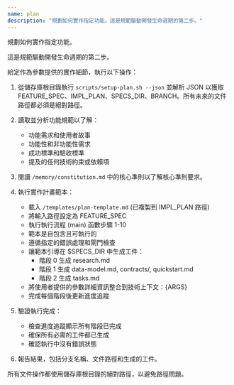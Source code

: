 ```yaml
---
name: plan
description: "規劃如何實作指定功能。這是規範驅動開發生命週期的第二步。"
---
```


規劃如何實作指定功能。

這是規範驅動開發生命週期的第二步。

給定作為參數提供的實作細節，執行以下操作：

1. 從儲存庫根目錄執行 `scripts/setup-plan.sh --json` 並解析 JSON 以獲取 FEATURE_SPEC、IMPL_PLAN、SPECS_DIR、BRANCH。所有未來的文件路徑都必須是絕對路徑。
2. 讀取並分析功能規範以了解：
   - 功能需求和使用者故事
   - 功能性和非功能性需求
   - 成功標準和驗收標準
   - 提及的任何技術約束或依賴項

3. 閱讀 `/memory/constitution.md` 中的核心準則以了解核心準則要求。

4. 執行實作計畫範本：
   - 載入 `/templates/plan-template.md` (已複製到 IMPL_PLAN 路徑)
   - 將輸入路徑設定為 FEATURE_SPEC
   - 執行執行流程 (main) 函數步驟 1-10
   - 範本是自包含且可執行的
   - 遵循指定的錯誤處理和閘門檢查
   - 讓範本引導在 $SPECS_DIR 中生成工件：
     - 階段 0 生成 research.md
     - 階段 1 生成 data-model.md, contracts/, quickstart.md
     - 階段 2 生成 tasks.md
   - 將使用者提供的參數詳細資訊整合到技術上下文：{ARGS}
   - 完成每個階段後更新進度追蹤

5. 驗證執行完成：
   - 檢查進度追蹤顯示所有階段已完成
   - 確保所有必需的工件都已生成
   - 確認執行中沒有錯誤狀態

6. 報告結果，包括分支名稱、文件路徑和生成的工件。

所有文件操作都使用儲存庫根目錄的絕對路徑，以避免路徑問題。
